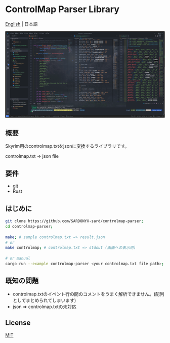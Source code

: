 # ControlMap Parser Library

[English](readme.md) | 日本語

![controlmap sample](../../sample-code.png)

## 概要

Skyrim用のcontrolmap.txtをjsonに変換するライブラリです。

controlmap.txt => json file

## 要件

- git
- Rust

## はじめに

```bash
git clone https://github.com/SARDONYX-sard/controlmap-parser;
cd controlmap-parser;

make; # sample controlmap.txt => result.json
# or
make controlmap; # controlmap.txt => stdout (画面への表示用)

# or manual
cargo run --example controlmap-parser <your controlmap.txt file path>;
```

## 既知の問題

- controlmap.txtのイベント行の間のコメントをうまく解析できません。(配列としてまとめられてしまいます)
- json => controlmap.txtの未対応

## License

[MIT](https://opensource.org/licenses/MIT)
